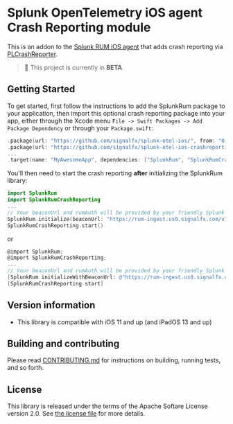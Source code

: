 # Splunk OpenTelemetry iOS agent Crash Reporting module

This is an addon to the [Splunk RUM iOS agent](https://github.com/signalfx/splunk-otel-ios)
that adds crash reporting via [PLCrashReporter](https://github.com/microsoft/plcrashreporter).

> :construction: This project is currently in **BETA**.

## Getting Started

To get started, first follow the instructions to add the SplunkRum package
to your application, then import this optional crash reporting package into your app, 
either through the Xcode menu
`File -> Swift Packages -> Add Package Dependency` or through your `Package.swift`:

```swift
.package(url: "https://github.com/signalfx/splunk-otel-ios/", from: "0.1.1");
.package(url: "https://github.com/signalfx/splunk-otel-ios-crashreporting/", from: "0.1");
...
.target(name: "MyAwesomeApp", dependencies: ["SplunkRum", "SplunkRumCrashReporting]),
```

You'll then need to start the crash reporting **after** initializing the 
SplunkRum library:


```swift
import SplunkRum
import SplunkRumCrashReporting
...
// Your beaconUrl and rumAuth will be provided by your friendly Splunk representative
SplunkRum.initialize(beaconUrl: "https://rum-ingest.us0.signalfx.com/v1/rum", rumAuth: "ABCD...")
SplunkRumCrashReporting.start()
```

or

```objectivec
@import SplunkRum;
@import SplunkRumCrashReporting;
...
// Your beaconUrl and rumAuth will be provided by your friendly Splunk representative
[SplunkRum initializeWithBeaconUrl: @"https://rum-ingest.us0.signalfx.com/v1/rum" rumAuth: @"ABCD..." options: nil];
[SplunkRumCrashReporting start]
```

## Version information

- This library is compatible with iOS 11 and up (and iPadOS 13 and up)

## Building and contributing

Please read [CONTRIBUTING.md](./CONTRIBUTING.md) for instructions on building, running tests, and so forth.

## License

This library is released under the terms of the Apache Softare License version 2.0.
See [the license file](./LICENSE) for more details.
